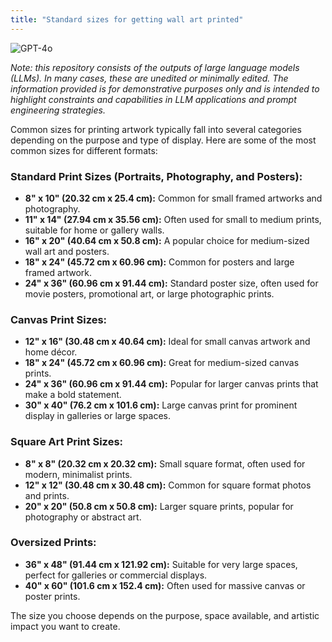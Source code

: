 ```yaml
---
title: "Standard sizes for getting wall art printed"
---
```

![GPT-4o](https://img.shields.io/badge/GPT--4o-3333FF?style=for-the-badge&logo=openai&logoColor=white)



*Note: this repository consists of the outputs of large language models (LLMs). In many cases, these are unedited or minimally edited. The information provided is for demonstrative purposes only and is intended to highlight constraints and capabilities in LLM applications and prompt engineering strategies.*


Common sizes for printing artwork typically fall into several categories depending on the purpose and type of display. Here are some of the most common sizes for different formats:

### Standard Print Sizes (Portraits, Photography, and Posters):
- **8" x 10" (20.32 cm x 25.4 cm):** Common for small framed artworks and photography.
- **11" x 14" (27.94 cm x 35.56 cm):** Often used for small to medium prints, suitable for home or gallery walls.
- **16" x 20" (40.64 cm x 50.8 cm):** A popular choice for medium-sized wall art and posters.
- **18" x 24" (45.72 cm x 60.96 cm):** Common for posters and large framed artwork.
- **24" x 36" (60.96 cm x 91.44 cm):** Standard poster size, often used for movie posters, promotional art, or large photographic prints.

### Canvas Print Sizes:
- **12" x 16" (30.48 cm x 40.64 cm):** Ideal for small canvas artwork and home décor.
- **18" x 24" (45.72 cm x 60.96 cm):** Great for medium-sized canvas prints.
- **24" x 36" (60.96 cm x 91.44 cm):** Popular for larger canvas prints that make a bold statement.
- **30" x 40" (76.2 cm x 101.6 cm):** Large canvas print for prominent display in galleries or large spaces.

### Square Art Print Sizes:
- **8" x 8" (20.32 cm x 20.32 cm):** Small square format, often used for modern, minimalist prints.
- **12" x 12" (30.48 cm x 30.48 cm):** Common for square format photos and prints.
- **20" x 20" (50.8 cm x 50.8 cm):** Larger square prints, popular for photography or abstract art.

### Oversized Prints:
- **36" x 48" (91.44 cm x 121.92 cm):** Suitable for very large spaces, perfect for galleries or commercial displays.
- **40" x 60" (101.6 cm x 152.4 cm):** Often used for massive canvas or poster prints.

The size you choose depends on the purpose, space available, and artistic impact you want to create.